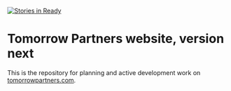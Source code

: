 [![Stories in Ready](https://badge.waffle.io/TomorrowPartners/tomorrow-web.png?label=ready&title=Ready)](https://waffle.io/TomorrowPartners/tomorrow-web?utm_source=badge)

# Tomorrow Partners website, version next
This is the repository for planning and active development work on [tomorrowpartners.com](http://www.tomorrowpartners.com).
